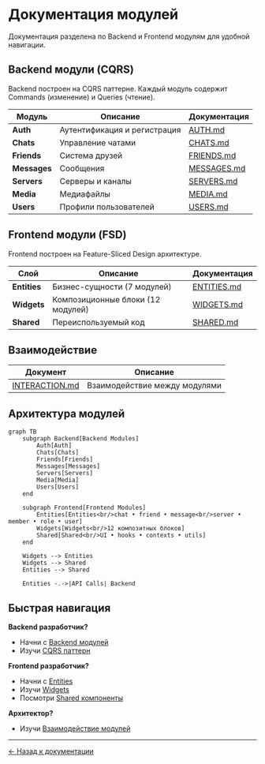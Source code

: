 # Документация модулей

Документация разделена по Backend и Frontend модулям для удобной навигации.

## Backend модули (CQRS)

Backend построен на CQRS паттерне. Каждый модуль содержит Commands (изменение) и Queries (чтение).

| Модуль | Описание | Документация |
|--------|----------|--------------|
| **Auth** | Аутентификация и регистрация | [AUTH.md](./backend/AUTH.md) |
| **Chats** | Управление чатами | [CHATS.md](./backend/CHATS.md) |
| **Friends** | Система друзей | [FRIENDS.md](./backend/FRIENDS.md) |
| **Messages** | Сообщения | [MESSAGES.md](./backend/MESSAGES.md) |
| **Servers** | Серверы и каналы | [SERVERS.md](./backend/SERVERS.md) |
| **Media** | Медиафайлы | [MEDIA.md](./backend/MEDIA.md) |
| **Users** | Профили пользователей | [USERS.md](./backend/USERS.md) |

## Frontend модули (FSD)

Frontend построен на Feature-Sliced Design архитектуре.

| Слой | Описание | Документация |
|------|----------|--------------|
| **Entities** | Бизнес-сущности (7 модулей) | [ENTITIES.md](./frontend/ENTITIES.md) |
| **Widgets** | Композиционные блоки (12 модулей) | [WIDGETS.md](./frontend/WIDGETS.md) |
| **Shared** | Переиспользуемый код | [SHARED.md](./frontend/SHARED.md) |

## Взаимодействие

| Документ | Описание |
|----------|----------|
| [INTERACTION.md](./INTERACTION.md) | Взаимодействие между модулями |

## Архитектура модулей

```mermaid
graph TB
    subgraph Backend[Backend Modules]
        Auth[Auth]
        Chats[Chats]
        Friends[Friends]
        Messages[Messages]
        Servers[Servers]
        Media[Media]
        Users[Users]
    end
    
    subgraph Frontend[Frontend Modules]
        Entities[Entities<br/>chat • friend • message<br/>server • member • role • user]
        Widgets[Widgets<br/>12 композитных блоков]
        Shared[Shared<br/>UI • hooks • contexts • utils]
    end
    
    Widgets --> Entities
    Widgets --> Shared
    Entities --> Shared
    
    Entities -.->|API Calls| Backend
```

## Быстрая навигация

**Backend разработчик?**
- Начни с [Backend модулей](./backend/)
- Изучи [CQRS паттерн](./INTERACTION.md#backend-commandquery-flow)

**Frontend разработчик?**
- Начни с [Entities](./frontend/ENTITIES.md)
- Изучи [Widgets](./frontend/WIDGETS.md)
- Посмотри [Shared компоненты](./frontend/SHARED.md)

**Архитектор?**
- Изучи [Взаимодействие модулей](./INTERACTION.md)

---

[← Назад к документации](../README.md)
















